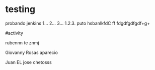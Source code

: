 # testing
probando jenkins 1... 2... 3...
1.2.3.
puto
hsbanlkfd<X>C
ff
fdgdfgdfgdf+g+
  
  #activity
  
  rubennn te znmj




Giovanny Rosas
aparecio


Juan EL jose
chetosss
